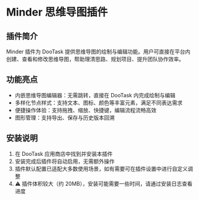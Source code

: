 # Minder 思维导图插件

## 插件简介

Minder 插件为 DooTask 提供思维导图的绘制与编辑功能。用户可直接在平台内创建、查看和修改思维导图，帮助理清思路、规划项目、提升团队协作效率。

## 功能亮点

* 内嵌思维导图编辑器：无需跳转，直接在 DooTask 内完成绘制与编辑
* 多样化节点样式：支持文本、图标、颜色等丰富元素，满足不同表达需求
* 便捷操作体验：支持拖拽、缩放、快捷键，编辑流程流畅高效
* 图形管理：支持导出、保存与历史版本回溯


## 安装说明

1. 在 DooTask 应用商店中找到并安装本插件
2. 安装完成后插件将自动启用，无需额外操作
3. 插件默认配置已适配大多数使用场景，如有需要可在插件设置中进行自定义调整
4. ⚠️ 插件体积较大（约 20MB），安装可能需要一些时间，请通过安装日志查看进度
